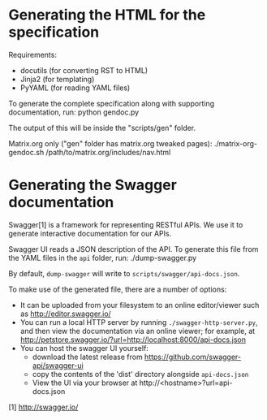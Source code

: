 Generating the HTML for the specification
=========================================

Requirements:
 - docutils (for converting RST to HTML)
 - Jinja2 (for templating)
 - PyYAML (for reading YAML files)

To generate the complete specification along with supporting documentation, run:
    python gendoc.py

The output of this will be inside the "scripts/gen" folder.

Matrix.org only ("gen" folder has matrix.org tweaked pages):
    ./matrix-org-gendoc.sh /path/to/matrix.org/includes/nav.html


Generating the Swagger documentation
====================================
Swagger[1] is a framework for representing RESTful APIs. We use it to generate 
interactive documentation for our APIs.

Swagger UI reads a JSON description of the API. To generate this file from the
YAML files in the `api` folder, run:
    ./dump-swagger.py

By default, `dump-swagger` will write to `scripts/swagger/api-docs.json`.

To make use of the generated file, there are a number of options:
 * It can be uploaded from your filesystem to an online editor/viewer such as
   http://editor.swagger.io/
 * You can run a local HTTP server by running `./swagger-http-server.py`, and
   then view the documentation via an online viewer; for example, at
   http://petstore.swagger.io/?url=http://localhost:8000/api-docs.json
 * You can host the swagger UI yourself:
   * download the latest release from https://github.com/swagger-api/swagger-ui
   * copy the contents of the 'dist' directory alongside `api-docs.json`
   * View the UI via your browser at http://\<hostname>?url=api-docs.json

[1] http://swagger.io/
